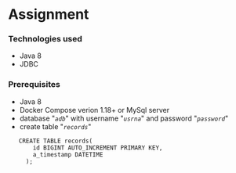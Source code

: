 # Assignment



### Technologies used
* Java 8
* JDBC


### Prerequisites
* Java 8
* Docker Compose verion 1.18+ or MySql server
* database "_`adb`_" with username "_`usrna`_" and password "_`password`_"
* create table "_`records`_"
 ``` 
    CREATE TABLE records(
        id BIGINT AUTO_INCREMENT PRIMARY KEY,
        a_timestamp DATETIME
      ); 
  ```